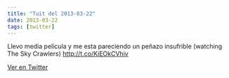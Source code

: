 ```yaml
---
title: "Tuit del 2013-03-22"
date: 2013-03-22
tags: [twitter]
---
```


Llevo media película y me esta pareciendo un peñazo insufrible (watching The Sky Crawlers) http://t.co/KiEOkCVhiv



[Ver en Twitter](https://twitter.com/i/web/status/315182137756241921)
